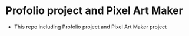 # Profolio project and Pixel Art Maker

- This repo including Profolio project and Pixel Art Maker project
